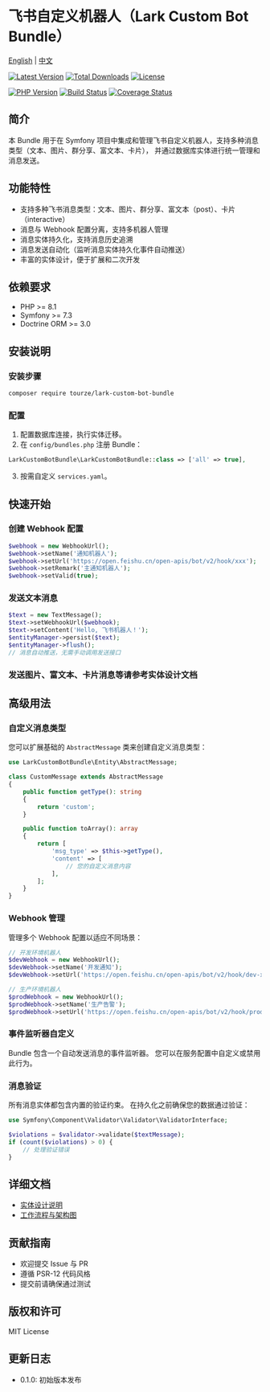 # 飞书自定义机器人（Lark Custom Bot Bundle）

[English](README.md) | [中文](README.zh-CN.md)

[![Latest Version](https://img.shields.io/packagist/v/tourze/lark-custom-bot-bundle.svg?style=flat-square)](https://packagist.org/packages/tourze/lark-custom-bot-bundle)
[![Total Downloads](https://img.shields.io/packagist/dt/tourze/lark-custom-bot-bundle.svg?style=flat-square)](https://packagist.org/packages/tourze/lark-custom-bot-bundle)
[![License](https://img.shields.io/badge/license-MIT-green.svg?style=flat-square)](LICENSE)

[![PHP Version](https://img.shields.io/packagist/php-v/tourze/lark-custom-bot-bundle.svg?style=flat-square)](https://packagist.org/packages/tourze/lark-custom-bot-bundle)
[![Build Status](https://img.shields.io/github/actions/workflow/status/tourze/php-monorepo/ci.yml?style=flat-square)](https://github.com/tourze/php-monorepo/actions)
[![Coverage Status](https://img.shields.io/codecov/c/github/tourze/php-monorepo.svg?style=flat-square)](https://codecov.io/gh/tourze/php-monorepo)

## 简介

本 Bundle 用于在 Symfony 项目中集成和管理飞书自定义机器人，支持多种消息类型（文本、图片、群分享、富文本、卡片），
并通过数据库实体进行统一管理和消息发送。

## 功能特性

- 支持多种飞书消息类型：文本、图片、群分享、富文本（post）、卡片（interactive）
- 消息与 Webhook 配置分离，支持多机器人管理
- 消息实体持久化，支持消息历史追溯
- 消息发送自动化（监听消息实体持久化事件自动推送）
- 丰富的实体设计，便于扩展和二次开发

## 依赖要求

- PHP >= 8.1
- Symfony >= 7.3
- Doctrine ORM >= 3.0

## 安装说明

### 安装步骤

```bash
composer require tourze/lark-custom-bot-bundle
```

### 配置

1. 配置数据库连接，执行实体迁移。
2. 在 `config/bundles.php` 注册 Bundle：

```php
LarkCustomBotBundle\LarkCustomBotBundle::class => ['all' => true],
```

3. 按需自定义 `services.yaml`。

## 快速开始

### 创建 Webhook 配置

```php
$webhook = new WebhookUrl();
$webhook->setName('通知机器人');
$webhook->setUrl('https://open.feishu.cn/open-apis/bot/v2/hook/xxx');
$webhook->setRemark('主通知机器人');
$webhook->setValid(true);
```

### 发送文本消息

```php
$text = new TextMessage();
$text->setWebhookUrl($webhook);
$text->setContent('Hello, 飞书机器人！');
$entityManager->persist($text);
$entityManager->flush();
// 消息自动推送，无需手动调用发送接口
```

### 发送图片、富文本、卡片消息等请参考实体设计文档

## 高级用法

### 自定义消息类型

您可以扩展基础的 `AbstractMessage` 类来创建自定义消息类型：

```php
use LarkCustomBotBundle\Entity\AbstractMessage;

class CustomMessage extends AbstractMessage
{
    public function getType(): string
    {
        return 'custom';
    }

    public function toArray(): array
    {
        return [
            'msg_type' => $this->getType(),
            'content' => [
                // 您的自定义消息内容
            ],
        ];
    }
}
```

### Webhook 管理

管理多个 Webhook 配置以适应不同场景：

```php
// 开发环境机器人
$devWebhook = new WebhookUrl();
$devWebhook->setName('开发通知');
$devWebhook->setUrl('https://open.feishu.cn/open-apis/bot/v2/hook/dev-xxx');

// 生产环境机器人
$prodWebhook = new WebhookUrl();
$prodWebhook->setName('生产告警');
$prodWebhook->setUrl('https://open.feishu.cn/open-apis/bot/v2/hook/prod-xxx');
```

### 事件监听器自定义

Bundle 包含一个自动发送消息的事件监听器。
您可以在服务配置中自定义或禁用此行为。

### 消息验证

所有消息实体都包含内置的验证约束。
在持久化之前确保您的数据通过验证：

```php
use Symfony\Component\Validator\Validator\ValidatorInterface;

$violations = $validator->validate($textMessage);
if (count($violations) > 0) {
    // 处理验证错误
}
```

## 详细文档

- [实体设计说明](./ENTITY.zh-CN.md)
- [工作流程与架构图](./WORKFLOW.zh-CN.md)

## 贡献指南

- 欢迎提交 Issue 与 PR
- 遵循 PSR-12 代码风格
- 提交前请确保通过测试

## 版权和许可

MIT License

## 更新日志

- 0.1.0: 初始版本发布
